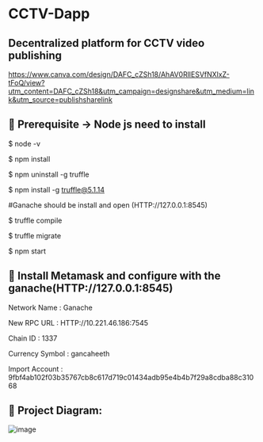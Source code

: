 # CCTV-Dapp
## Decentralized platform for CCTV video publishing

https://www.canva.com/design/DAFC_cZSh18/AhAV0RllESVfNXlxZ-tFoQ/view?utm_content=DAFC_cZSh18&utm_campaign=designshare&utm_medium=link&utm_source=publishsharelink

## 🔧 Prerequisite -> Node js need to install

  $ node -v
  
  $ npm install
  
  $ npm uninstall -g truffle
  
  $ npm install -g truffle@5.1.14
  
  #Ganache should be install and open (HTTP://127.0.0.1:8545)
  
  $ truffle compile
  
  $ truffle migrate
  
  $ npm start
  
## 🔧 Install Metamask and configure with the ganache(HTTP://127.0.0.1:8545)

Network Name : Ganache

New RPC URL : HTTP://10.221.46.186:7545

Chain ID : 1337

Currency Symbol : gancaheeth

Import Account : 9fbf4ab102f03b35767cb8c617d719c01434adb95e4b4b7f29a8cdba88c31068

## 🔧 Project Diagram:

![image](https://user-images.githubusercontent.com/42957988/177503664-987c2b02-5dfc-4b08-82bf-445e23b1166f.png)


